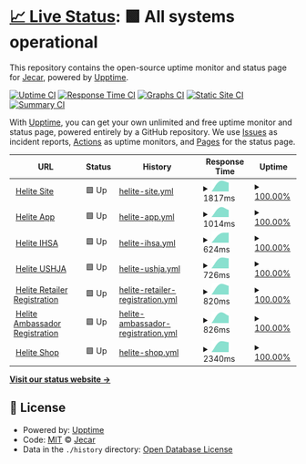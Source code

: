 # [📈 Live Status](https://demo.upptime.js.org): <!--live status--> **🟩 All systems operational**

This repository contains the open-source uptime monitor and status page for [Jecar](https://demo.upptime.js.org), powered by [Upptime](https://github.com/upptime/upptime).

[![Uptime CI](https://github.com/JefteCaro/server-monitor/workflows/Uptime%20CI/badge.svg)](https://github.com/JefteCaro/server-monitor/actions?query=workflow%3A%22Uptime+CI%22)
[![Response Time CI](https://github.com/JefteCaro/server-monitor/workflows/Response%20Time%20CI/badge.svg)](https://github.com/JefteCaro/server-monitor/actions?query=workflow%3A%22Response+Time+CI%22)
[![Graphs CI](https://github.com/JefteCaro/server-monitor/workflows/Graphs%20CI/badge.svg)](https://github.com/JefteCaro/server-monitor/actions?query=workflow%3A%22Graphs+CI%22)
[![Static Site CI](https://github.com/JefteCaro/server-monitor/workflows/Static%20Site%20CI/badge.svg)](https://github.com/JefteCaro/server-monitor/actions?query=workflow%3A%22Static+Site+CI%22)
[![Summary CI](https://github.com/JefteCaro/server-monitor/workflows/Summary%20CI/badge.svg)](https://github.com/JefteCaro/server-monitor/actions?query=workflow%3A%22Summary+CI%22)

With [Upptime](https://upptime.js.org), you can get your own unlimited and free uptime monitor and status page, powered entirely by a GitHub repository. We use [Issues](https://github.com/JefteCaro/server-monitor/issues) as incident reports, [Actions](https://github.com/JefteCaro/server-monitor/actions) as uptime monitors, and [Pages](https://demo.upptime.js.org) for the status page.

<!--start: status pages-->
<!-- This summary is generated by Upptime (https://github.com/upptime/upptime) -->
<!-- Do not edit this manually, your changes will be overwritten -->
<!-- prettier-ignore -->
| URL | Status | History | Response Time | Uptime |
| --- | ------ | ------- | ------------- | ------ |
| <img alt="" src="https://icons.duckduckgo.com/ip3/www.heliteus.com.ico" height="13"> [Helite Site](https://www.heliteus.com) | 🟩 Up | [helite-site.yml](https://github.com/JefteCaro/server-monitor/commits/HEAD/history/helite-site.yml) | <details><summary><img alt="Response time graph" src="./graphs/helite-site/response-time-week.png" height="20"> 1817ms</summary><br><a href="https://jeftecaro.github.io/history/helite-site"><img alt="Response time 1817" src="https://img.shields.io/endpoint?url=https%3A%2F%2Fraw.githubusercontent.com%2FJefteCaro%2Fserver-monitor%2FHEAD%2Fapi%2Fhelite-site%2Fresponse-time.json"></a><br><a href="https://jeftecaro.github.io/history/helite-site"><img alt="24-hour response time 1817" src="https://img.shields.io/endpoint?url=https%3A%2F%2Fraw.githubusercontent.com%2FJefteCaro%2Fserver-monitor%2FHEAD%2Fapi%2Fhelite-site%2Fresponse-time-day.json"></a><br><a href="https://jeftecaro.github.io/history/helite-site"><img alt="7-day response time 1817" src="https://img.shields.io/endpoint?url=https%3A%2F%2Fraw.githubusercontent.com%2FJefteCaro%2Fserver-monitor%2FHEAD%2Fapi%2Fhelite-site%2Fresponse-time-week.json"></a><br><a href="https://jeftecaro.github.io/history/helite-site"><img alt="30-day response time 1817" src="https://img.shields.io/endpoint?url=https%3A%2F%2Fraw.githubusercontent.com%2FJefteCaro%2Fserver-monitor%2FHEAD%2Fapi%2Fhelite-site%2Fresponse-time-month.json"></a><br><a href="https://jeftecaro.github.io/history/helite-site"><img alt="1-year response time 1817" src="https://img.shields.io/endpoint?url=https%3A%2F%2Fraw.githubusercontent.com%2FJefteCaro%2Fserver-monitor%2FHEAD%2Fapi%2Fhelite-site%2Fresponse-time-year.json"></a></details> | <details><summary><a href="https://jeftecaro.github.io/history/helite-site">100.00%</a></summary><a href="https://jeftecaro.github.io/history/helite-site"><img alt="All-time uptime 100.00%" src="https://img.shields.io/endpoint?url=https%3A%2F%2Fraw.githubusercontent.com%2FJefteCaro%2Fserver-monitor%2FHEAD%2Fapi%2Fhelite-site%2Fuptime.json"></a><br><a href="https://jeftecaro.github.io/history/helite-site"><img alt="24-hour uptime 100.00%" src="https://img.shields.io/endpoint?url=https%3A%2F%2Fraw.githubusercontent.com%2FJefteCaro%2Fserver-monitor%2FHEAD%2Fapi%2Fhelite-site%2Fuptime-day.json"></a><br><a href="https://jeftecaro.github.io/history/helite-site"><img alt="7-day uptime 100.00%" src="https://img.shields.io/endpoint?url=https%3A%2F%2Fraw.githubusercontent.com%2FJefteCaro%2Fserver-monitor%2FHEAD%2Fapi%2Fhelite-site%2Fuptime-week.json"></a><br><a href="https://jeftecaro.github.io/history/helite-site"><img alt="30-day uptime 100.00%" src="https://img.shields.io/endpoint?url=https%3A%2F%2Fraw.githubusercontent.com%2FJefteCaro%2Fserver-monitor%2FHEAD%2Fapi%2Fhelite-site%2Fuptime-month.json"></a><br><a href="https://jeftecaro.github.io/history/helite-site"><img alt="1-year uptime 100.00%" src="https://img.shields.io/endpoint?url=https%3A%2F%2Fraw.githubusercontent.com%2FJefteCaro%2Fserver-monitor%2FHEAD%2Fapi%2Fhelite-site%2Fuptime-year.json"></a></details>
| <img alt="" src="https://icons.duckduckgo.com/ip3/app.heliteus.com.ico" height="13"> [Helite App](https://app.heliteus.com) | 🟩 Up | [helite-app.yml](https://github.com/JefteCaro/server-monitor/commits/HEAD/history/helite-app.yml) | <details><summary><img alt="Response time graph" src="./graphs/helite-app/response-time-week.png" height="20"> 1014ms</summary><br><a href="https://jeftecaro.github.io/history/helite-app"><img alt="Response time 1014" src="https://img.shields.io/endpoint?url=https%3A%2F%2Fraw.githubusercontent.com%2FJefteCaro%2Fserver-monitor%2FHEAD%2Fapi%2Fhelite-app%2Fresponse-time.json"></a><br><a href="https://jeftecaro.github.io/history/helite-app"><img alt="24-hour response time 1014" src="https://img.shields.io/endpoint?url=https%3A%2F%2Fraw.githubusercontent.com%2FJefteCaro%2Fserver-monitor%2FHEAD%2Fapi%2Fhelite-app%2Fresponse-time-day.json"></a><br><a href="https://jeftecaro.github.io/history/helite-app"><img alt="7-day response time 1014" src="https://img.shields.io/endpoint?url=https%3A%2F%2Fraw.githubusercontent.com%2FJefteCaro%2Fserver-monitor%2FHEAD%2Fapi%2Fhelite-app%2Fresponse-time-week.json"></a><br><a href="https://jeftecaro.github.io/history/helite-app"><img alt="30-day response time 1014" src="https://img.shields.io/endpoint?url=https%3A%2F%2Fraw.githubusercontent.com%2FJefteCaro%2Fserver-monitor%2FHEAD%2Fapi%2Fhelite-app%2Fresponse-time-month.json"></a><br><a href="https://jeftecaro.github.io/history/helite-app"><img alt="1-year response time 1014" src="https://img.shields.io/endpoint?url=https%3A%2F%2Fraw.githubusercontent.com%2FJefteCaro%2Fserver-monitor%2FHEAD%2Fapi%2Fhelite-app%2Fresponse-time-year.json"></a></details> | <details><summary><a href="https://jeftecaro.github.io/history/helite-app">100.00%</a></summary><a href="https://jeftecaro.github.io/history/helite-app"><img alt="All-time uptime 100.00%" src="https://img.shields.io/endpoint?url=https%3A%2F%2Fraw.githubusercontent.com%2FJefteCaro%2Fserver-monitor%2FHEAD%2Fapi%2Fhelite-app%2Fuptime.json"></a><br><a href="https://jeftecaro.github.io/history/helite-app"><img alt="24-hour uptime 100.00%" src="https://img.shields.io/endpoint?url=https%3A%2F%2Fraw.githubusercontent.com%2FJefteCaro%2Fserver-monitor%2FHEAD%2Fapi%2Fhelite-app%2Fuptime-day.json"></a><br><a href="https://jeftecaro.github.io/history/helite-app"><img alt="7-day uptime 100.00%" src="https://img.shields.io/endpoint?url=https%3A%2F%2Fraw.githubusercontent.com%2FJefteCaro%2Fserver-monitor%2FHEAD%2Fapi%2Fhelite-app%2Fuptime-week.json"></a><br><a href="https://jeftecaro.github.io/history/helite-app"><img alt="30-day uptime 100.00%" src="https://img.shields.io/endpoint?url=https%3A%2F%2Fraw.githubusercontent.com%2FJefteCaro%2Fserver-monitor%2FHEAD%2Fapi%2Fhelite-app%2Fuptime-month.json"></a><br><a href="https://jeftecaro.github.io/history/helite-app"><img alt="1-year uptime 100.00%" src="https://img.shields.io/endpoint?url=https%3A%2F%2Fraw.githubusercontent.com%2FJefteCaro%2Fserver-monitor%2FHEAD%2Fapi%2Fhelite-app%2Fuptime-year.json"></a></details>
| <img alt="" src="https://icons.duckduckgo.com/ip3/sponsorship.heliteus.com.ico" height="13"> [Helite IHSA](https://sponsorship.heliteus.com) | 🟩 Up | [helite-ihsa.yml](https://github.com/JefteCaro/server-monitor/commits/HEAD/history/helite-ihsa.yml) | <details><summary><img alt="Response time graph" src="./graphs/helite-ihsa/response-time-week.png" height="20"> 624ms</summary><br><a href="https://jeftecaro.github.io/history/helite-ihsa"><img alt="Response time 624" src="https://img.shields.io/endpoint?url=https%3A%2F%2Fraw.githubusercontent.com%2FJefteCaro%2Fserver-monitor%2FHEAD%2Fapi%2Fhelite-ihsa%2Fresponse-time.json"></a><br><a href="https://jeftecaro.github.io/history/helite-ihsa"><img alt="24-hour response time 624" src="https://img.shields.io/endpoint?url=https%3A%2F%2Fraw.githubusercontent.com%2FJefteCaro%2Fserver-monitor%2FHEAD%2Fapi%2Fhelite-ihsa%2Fresponse-time-day.json"></a><br><a href="https://jeftecaro.github.io/history/helite-ihsa"><img alt="7-day response time 624" src="https://img.shields.io/endpoint?url=https%3A%2F%2Fraw.githubusercontent.com%2FJefteCaro%2Fserver-monitor%2FHEAD%2Fapi%2Fhelite-ihsa%2Fresponse-time-week.json"></a><br><a href="https://jeftecaro.github.io/history/helite-ihsa"><img alt="30-day response time 624" src="https://img.shields.io/endpoint?url=https%3A%2F%2Fraw.githubusercontent.com%2FJefteCaro%2Fserver-monitor%2FHEAD%2Fapi%2Fhelite-ihsa%2Fresponse-time-month.json"></a><br><a href="https://jeftecaro.github.io/history/helite-ihsa"><img alt="1-year response time 624" src="https://img.shields.io/endpoint?url=https%3A%2F%2Fraw.githubusercontent.com%2FJefteCaro%2Fserver-monitor%2FHEAD%2Fapi%2Fhelite-ihsa%2Fresponse-time-year.json"></a></details> | <details><summary><a href="https://jeftecaro.github.io/history/helite-ihsa">100.00%</a></summary><a href="https://jeftecaro.github.io/history/helite-ihsa"><img alt="All-time uptime 100.00%" src="https://img.shields.io/endpoint?url=https%3A%2F%2Fraw.githubusercontent.com%2FJefteCaro%2Fserver-monitor%2FHEAD%2Fapi%2Fhelite-ihsa%2Fuptime.json"></a><br><a href="https://jeftecaro.github.io/history/helite-ihsa"><img alt="24-hour uptime 100.00%" src="https://img.shields.io/endpoint?url=https%3A%2F%2Fraw.githubusercontent.com%2FJefteCaro%2Fserver-monitor%2FHEAD%2Fapi%2Fhelite-ihsa%2Fuptime-day.json"></a><br><a href="https://jeftecaro.github.io/history/helite-ihsa"><img alt="7-day uptime 100.00%" src="https://img.shields.io/endpoint?url=https%3A%2F%2Fraw.githubusercontent.com%2FJefteCaro%2Fserver-monitor%2FHEAD%2Fapi%2Fhelite-ihsa%2Fuptime-week.json"></a><br><a href="https://jeftecaro.github.io/history/helite-ihsa"><img alt="30-day uptime 100.00%" src="https://img.shields.io/endpoint?url=https%3A%2F%2Fraw.githubusercontent.com%2FJefteCaro%2Fserver-monitor%2FHEAD%2Fapi%2Fhelite-ihsa%2Fuptime-month.json"></a><br><a href="https://jeftecaro.github.io/history/helite-ihsa"><img alt="1-year uptime 100.00%" src="https://img.shields.io/endpoint?url=https%3A%2F%2Fraw.githubusercontent.com%2FJefteCaro%2Fserver-monitor%2FHEAD%2Fapi%2Fhelite-ihsa%2Fuptime-year.json"></a></details>
| <img alt="" src="https://icons.duckduckgo.com/ip3/ushja.heliteus.com.ico" height="13"> [Helite USHJA](https://ushja.heliteus.com) | 🟩 Up | [helite-ushja.yml](https://github.com/JefteCaro/server-monitor/commits/HEAD/history/helite-ushja.yml) | <details><summary><img alt="Response time graph" src="./graphs/helite-ushja/response-time-week.png" height="20"> 726ms</summary><br><a href="https://jeftecaro.github.io/history/helite-ushja"><img alt="Response time 726" src="https://img.shields.io/endpoint?url=https%3A%2F%2Fraw.githubusercontent.com%2FJefteCaro%2Fserver-monitor%2FHEAD%2Fapi%2Fhelite-ushja%2Fresponse-time.json"></a><br><a href="https://jeftecaro.github.io/history/helite-ushja"><img alt="24-hour response time 726" src="https://img.shields.io/endpoint?url=https%3A%2F%2Fraw.githubusercontent.com%2FJefteCaro%2Fserver-monitor%2FHEAD%2Fapi%2Fhelite-ushja%2Fresponse-time-day.json"></a><br><a href="https://jeftecaro.github.io/history/helite-ushja"><img alt="7-day response time 726" src="https://img.shields.io/endpoint?url=https%3A%2F%2Fraw.githubusercontent.com%2FJefteCaro%2Fserver-monitor%2FHEAD%2Fapi%2Fhelite-ushja%2Fresponse-time-week.json"></a><br><a href="https://jeftecaro.github.io/history/helite-ushja"><img alt="30-day response time 726" src="https://img.shields.io/endpoint?url=https%3A%2F%2Fraw.githubusercontent.com%2FJefteCaro%2Fserver-monitor%2FHEAD%2Fapi%2Fhelite-ushja%2Fresponse-time-month.json"></a><br><a href="https://jeftecaro.github.io/history/helite-ushja"><img alt="1-year response time 726" src="https://img.shields.io/endpoint?url=https%3A%2F%2Fraw.githubusercontent.com%2FJefteCaro%2Fserver-monitor%2FHEAD%2Fapi%2Fhelite-ushja%2Fresponse-time-year.json"></a></details> | <details><summary><a href="https://jeftecaro.github.io/history/helite-ushja">100.00%</a></summary><a href="https://jeftecaro.github.io/history/helite-ushja"><img alt="All-time uptime 100.00%" src="https://img.shields.io/endpoint?url=https%3A%2F%2Fraw.githubusercontent.com%2FJefteCaro%2Fserver-monitor%2FHEAD%2Fapi%2Fhelite-ushja%2Fuptime.json"></a><br><a href="https://jeftecaro.github.io/history/helite-ushja"><img alt="24-hour uptime 100.00%" src="https://img.shields.io/endpoint?url=https%3A%2F%2Fraw.githubusercontent.com%2FJefteCaro%2Fserver-monitor%2FHEAD%2Fapi%2Fhelite-ushja%2Fuptime-day.json"></a><br><a href="https://jeftecaro.github.io/history/helite-ushja"><img alt="7-day uptime 100.00%" src="https://img.shields.io/endpoint?url=https%3A%2F%2Fraw.githubusercontent.com%2FJefteCaro%2Fserver-monitor%2FHEAD%2Fapi%2Fhelite-ushja%2Fuptime-week.json"></a><br><a href="https://jeftecaro.github.io/history/helite-ushja"><img alt="30-day uptime 100.00%" src="https://img.shields.io/endpoint?url=https%3A%2F%2Fraw.githubusercontent.com%2FJefteCaro%2Fserver-monitor%2FHEAD%2Fapi%2Fhelite-ushja%2Fuptime-month.json"></a><br><a href="https://jeftecaro.github.io/history/helite-ushja"><img alt="1-year uptime 100.00%" src="https://img.shields.io/endpoint?url=https%3A%2F%2Fraw.githubusercontent.com%2FJefteCaro%2Fserver-monitor%2FHEAD%2Fapi%2Fhelite-ushja%2Fuptime-year.json"></a></details>
| <img alt="" src="https://icons.duckduckgo.com/ip3/retailer.heliteus.com.ico" height="13"> [Helite Retailer Registration](https://retailer.heliteus.com) | 🟩 Up | [helite-retailer-registration.yml](https://github.com/JefteCaro/server-monitor/commits/HEAD/history/helite-retailer-registration.yml) | <details><summary><img alt="Response time graph" src="./graphs/helite-retailer-registration/response-time-week.png" height="20"> 820ms</summary><br><a href="https://jeftecaro.github.io/history/helite-retailer-registration"><img alt="Response time 820" src="https://img.shields.io/endpoint?url=https%3A%2F%2Fraw.githubusercontent.com%2FJefteCaro%2Fserver-monitor%2FHEAD%2Fapi%2Fhelite-retailer-registration%2Fresponse-time.json"></a><br><a href="https://jeftecaro.github.io/history/helite-retailer-registration"><img alt="24-hour response time 820" src="https://img.shields.io/endpoint?url=https%3A%2F%2Fraw.githubusercontent.com%2FJefteCaro%2Fserver-monitor%2FHEAD%2Fapi%2Fhelite-retailer-registration%2Fresponse-time-day.json"></a><br><a href="https://jeftecaro.github.io/history/helite-retailer-registration"><img alt="7-day response time 820" src="https://img.shields.io/endpoint?url=https%3A%2F%2Fraw.githubusercontent.com%2FJefteCaro%2Fserver-monitor%2FHEAD%2Fapi%2Fhelite-retailer-registration%2Fresponse-time-week.json"></a><br><a href="https://jeftecaro.github.io/history/helite-retailer-registration"><img alt="30-day response time 820" src="https://img.shields.io/endpoint?url=https%3A%2F%2Fraw.githubusercontent.com%2FJefteCaro%2Fserver-monitor%2FHEAD%2Fapi%2Fhelite-retailer-registration%2Fresponse-time-month.json"></a><br><a href="https://jeftecaro.github.io/history/helite-retailer-registration"><img alt="1-year response time 820" src="https://img.shields.io/endpoint?url=https%3A%2F%2Fraw.githubusercontent.com%2FJefteCaro%2Fserver-monitor%2FHEAD%2Fapi%2Fhelite-retailer-registration%2Fresponse-time-year.json"></a></details> | <details><summary><a href="https://jeftecaro.github.io/history/helite-retailer-registration">100.00%</a></summary><a href="https://jeftecaro.github.io/history/helite-retailer-registration"><img alt="All-time uptime 100.00%" src="https://img.shields.io/endpoint?url=https%3A%2F%2Fraw.githubusercontent.com%2FJefteCaro%2Fserver-monitor%2FHEAD%2Fapi%2Fhelite-retailer-registration%2Fuptime.json"></a><br><a href="https://jeftecaro.github.io/history/helite-retailer-registration"><img alt="24-hour uptime 100.00%" src="https://img.shields.io/endpoint?url=https%3A%2F%2Fraw.githubusercontent.com%2FJefteCaro%2Fserver-monitor%2FHEAD%2Fapi%2Fhelite-retailer-registration%2Fuptime-day.json"></a><br><a href="https://jeftecaro.github.io/history/helite-retailer-registration"><img alt="7-day uptime 100.00%" src="https://img.shields.io/endpoint?url=https%3A%2F%2Fraw.githubusercontent.com%2FJefteCaro%2Fserver-monitor%2FHEAD%2Fapi%2Fhelite-retailer-registration%2Fuptime-week.json"></a><br><a href="https://jeftecaro.github.io/history/helite-retailer-registration"><img alt="30-day uptime 100.00%" src="https://img.shields.io/endpoint?url=https%3A%2F%2Fraw.githubusercontent.com%2FJefteCaro%2Fserver-monitor%2FHEAD%2Fapi%2Fhelite-retailer-registration%2Fuptime-month.json"></a><br><a href="https://jeftecaro.github.io/history/helite-retailer-registration"><img alt="1-year uptime 100.00%" src="https://img.shields.io/endpoint?url=https%3A%2F%2Fraw.githubusercontent.com%2FJefteCaro%2Fserver-monitor%2FHEAD%2Fapi%2Fhelite-retailer-registration%2Fuptime-year.json"></a></details>
| <img alt="" src="https://icons.duckduckgo.com/ip3/ambassador.heliteus.com.ico" height="13"> [Helite Ambassador Registration](https://ambassador.heliteus.com) | 🟩 Up | [helite-ambassador-registration.yml](https://github.com/JefteCaro/server-monitor/commits/HEAD/history/helite-ambassador-registration.yml) | <details><summary><img alt="Response time graph" src="./graphs/helite-ambassador-registration/response-time-week.png" height="20"> 826ms</summary><br><a href="https://jeftecaro.github.io/history/helite-ambassador-registration"><img alt="Response time 826" src="https://img.shields.io/endpoint?url=https%3A%2F%2Fraw.githubusercontent.com%2FJefteCaro%2Fserver-monitor%2FHEAD%2Fapi%2Fhelite-ambassador-registration%2Fresponse-time.json"></a><br><a href="https://jeftecaro.github.io/history/helite-ambassador-registration"><img alt="24-hour response time 826" src="https://img.shields.io/endpoint?url=https%3A%2F%2Fraw.githubusercontent.com%2FJefteCaro%2Fserver-monitor%2FHEAD%2Fapi%2Fhelite-ambassador-registration%2Fresponse-time-day.json"></a><br><a href="https://jeftecaro.github.io/history/helite-ambassador-registration"><img alt="7-day response time 826" src="https://img.shields.io/endpoint?url=https%3A%2F%2Fraw.githubusercontent.com%2FJefteCaro%2Fserver-monitor%2FHEAD%2Fapi%2Fhelite-ambassador-registration%2Fresponse-time-week.json"></a><br><a href="https://jeftecaro.github.io/history/helite-ambassador-registration"><img alt="30-day response time 826" src="https://img.shields.io/endpoint?url=https%3A%2F%2Fraw.githubusercontent.com%2FJefteCaro%2Fserver-monitor%2FHEAD%2Fapi%2Fhelite-ambassador-registration%2Fresponse-time-month.json"></a><br><a href="https://jeftecaro.github.io/history/helite-ambassador-registration"><img alt="1-year response time 826" src="https://img.shields.io/endpoint?url=https%3A%2F%2Fraw.githubusercontent.com%2FJefteCaro%2Fserver-monitor%2FHEAD%2Fapi%2Fhelite-ambassador-registration%2Fresponse-time-year.json"></a></details> | <details><summary><a href="https://jeftecaro.github.io/history/helite-ambassador-registration">100.00%</a></summary><a href="https://jeftecaro.github.io/history/helite-ambassador-registration"><img alt="All-time uptime 100.00%" src="https://img.shields.io/endpoint?url=https%3A%2F%2Fraw.githubusercontent.com%2FJefteCaro%2Fserver-monitor%2FHEAD%2Fapi%2Fhelite-ambassador-registration%2Fuptime.json"></a><br><a href="https://jeftecaro.github.io/history/helite-ambassador-registration"><img alt="24-hour uptime 100.00%" src="https://img.shields.io/endpoint?url=https%3A%2F%2Fraw.githubusercontent.com%2FJefteCaro%2Fserver-monitor%2FHEAD%2Fapi%2Fhelite-ambassador-registration%2Fuptime-day.json"></a><br><a href="https://jeftecaro.github.io/history/helite-ambassador-registration"><img alt="7-day uptime 100.00%" src="https://img.shields.io/endpoint?url=https%3A%2F%2Fraw.githubusercontent.com%2FJefteCaro%2Fserver-monitor%2FHEAD%2Fapi%2Fhelite-ambassador-registration%2Fuptime-week.json"></a><br><a href="https://jeftecaro.github.io/history/helite-ambassador-registration"><img alt="30-day uptime 100.00%" src="https://img.shields.io/endpoint?url=https%3A%2F%2Fraw.githubusercontent.com%2FJefteCaro%2Fserver-monitor%2FHEAD%2Fapi%2Fhelite-ambassador-registration%2Fuptime-month.json"></a><br><a href="https://jeftecaro.github.io/history/helite-ambassador-registration"><img alt="1-year uptime 100.00%" src="https://img.shields.io/endpoint?url=https%3A%2F%2Fraw.githubusercontent.com%2FJefteCaro%2Fserver-monitor%2FHEAD%2Fapi%2Fhelite-ambassador-registration%2Fuptime-year.json"></a></details>
| <img alt="" src="https://icons.duckduckgo.com/ip3/shop.heliteus.com.ico" height="13"> [Helite Shop](https://shop.heliteus.com) | 🟩 Up | [helite-shop.yml](https://github.com/JefteCaro/server-monitor/commits/HEAD/history/helite-shop.yml) | <details><summary><img alt="Response time graph" src="./graphs/helite-shop/response-time-week.png" height="20"> 2340ms</summary><br><a href="https://jeftecaro.github.io/history/helite-shop"><img alt="Response time 2340" src="https://img.shields.io/endpoint?url=https%3A%2F%2Fraw.githubusercontent.com%2FJefteCaro%2Fserver-monitor%2FHEAD%2Fapi%2Fhelite-shop%2Fresponse-time.json"></a><br><a href="https://jeftecaro.github.io/history/helite-shop"><img alt="24-hour response time 2340" src="https://img.shields.io/endpoint?url=https%3A%2F%2Fraw.githubusercontent.com%2FJefteCaro%2Fserver-monitor%2FHEAD%2Fapi%2Fhelite-shop%2Fresponse-time-day.json"></a><br><a href="https://jeftecaro.github.io/history/helite-shop"><img alt="7-day response time 2340" src="https://img.shields.io/endpoint?url=https%3A%2F%2Fraw.githubusercontent.com%2FJefteCaro%2Fserver-monitor%2FHEAD%2Fapi%2Fhelite-shop%2Fresponse-time-week.json"></a><br><a href="https://jeftecaro.github.io/history/helite-shop"><img alt="30-day response time 2340" src="https://img.shields.io/endpoint?url=https%3A%2F%2Fraw.githubusercontent.com%2FJefteCaro%2Fserver-monitor%2FHEAD%2Fapi%2Fhelite-shop%2Fresponse-time-month.json"></a><br><a href="https://jeftecaro.github.io/history/helite-shop"><img alt="1-year response time 2340" src="https://img.shields.io/endpoint?url=https%3A%2F%2Fraw.githubusercontent.com%2FJefteCaro%2Fserver-monitor%2FHEAD%2Fapi%2Fhelite-shop%2Fresponse-time-year.json"></a></details> | <details><summary><a href="https://jeftecaro.github.io/history/helite-shop">100.00%</a></summary><a href="https://jeftecaro.github.io/history/helite-shop"><img alt="All-time uptime 100.00%" src="https://img.shields.io/endpoint?url=https%3A%2F%2Fraw.githubusercontent.com%2FJefteCaro%2Fserver-monitor%2FHEAD%2Fapi%2Fhelite-shop%2Fuptime.json"></a><br><a href="https://jeftecaro.github.io/history/helite-shop"><img alt="24-hour uptime 100.00%" src="https://img.shields.io/endpoint?url=https%3A%2F%2Fraw.githubusercontent.com%2FJefteCaro%2Fserver-monitor%2FHEAD%2Fapi%2Fhelite-shop%2Fuptime-day.json"></a><br><a href="https://jeftecaro.github.io/history/helite-shop"><img alt="7-day uptime 100.00%" src="https://img.shields.io/endpoint?url=https%3A%2F%2Fraw.githubusercontent.com%2FJefteCaro%2Fserver-monitor%2FHEAD%2Fapi%2Fhelite-shop%2Fuptime-week.json"></a><br><a href="https://jeftecaro.github.io/history/helite-shop"><img alt="30-day uptime 100.00%" src="https://img.shields.io/endpoint?url=https%3A%2F%2Fraw.githubusercontent.com%2FJefteCaro%2Fserver-monitor%2FHEAD%2Fapi%2Fhelite-shop%2Fuptime-month.json"></a><br><a href="https://jeftecaro.github.io/history/helite-shop"><img alt="1-year uptime 100.00%" src="https://img.shields.io/endpoint?url=https%3A%2F%2Fraw.githubusercontent.com%2FJefteCaro%2Fserver-monitor%2FHEAD%2Fapi%2Fhelite-shop%2Fuptime-year.json"></a></details>

<!--end: status pages-->

[**Visit our status website →**](https://demo.upptime.js.org)

## 📄 License

- Powered by: [Upptime](https://github.com/upptime/upptime)
- Code: [MIT](./LICENSE) © [Jecar](https://demo.upptime.js.org)
- Data in the `./history` directory: [Open Database License](https://opendatacommons.org/licenses/odbl/1-0/)
